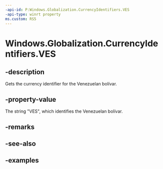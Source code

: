 ```yaml
---
-api-id: P:Windows.Globalization.CurrencyIdentifiers.VES
-api-type: winrt property
ms.custom: RS5
---
```


<!-- Property syntax.
public string VES { get; }
-->

# Windows.Globalization.CurrencyIdentifiers.VES

## -description
Gets the currency identifier for the Venezuelan bolívar.

## -property-value
The string "VES", which identifies the Venezuelan bolívar.

## -remarks

## -see-also

## -examples

